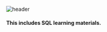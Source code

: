 ![header](https://capsule-render.vercel.app/api?type=wave&color=auto&height=300&section=header&text=SQL&fontSize=90)
#### This includes SQL learning materials.
